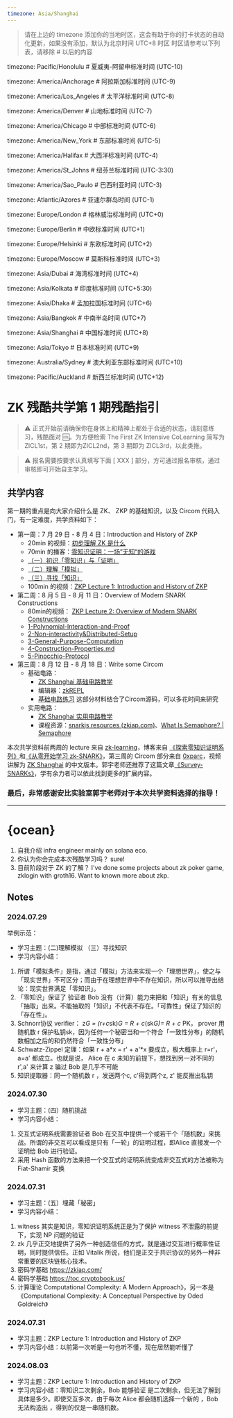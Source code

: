 ```yaml
---
timezone: Asia/Shanghai
---
```


> 请在上边的 timezone 添加你的当地时区，这会有助于你的打卡状态的自动化更新，如果没有添加，默认为北京时间 UTC+8 时区
> 时区请参考以下列表，请移除 # 以后的内容

timezone: Pacific/Honolulu # 夏威夷-阿留申标准时间 (UTC-10)

timezone: America/Anchorage # 阿拉斯加标准时间 (UTC-9)

timezone: America/Los_Angeles # 太平洋标准时间 (UTC-8)

timezone: America/Denver # 山地标准时间 (UTC-7)

timezone: America/Chicago # 中部标准时间 (UTC-6)

timezone: America/New_York # 东部标准时间 (UTC-5)

timezone: America/Halifax # 大西洋标准时间 (UTC-4)

timezone: America/St_Johns # 纽芬兰标准时间 (UTC-3:30)

timezone: America/Sao_Paulo # 巴西利亚时间 (UTC-3)

timezone: Atlantic/Azores # 亚速尔群岛时间 (UTC-1)

timezone: Europe/London # 格林威治标准时间 (UTC+0)

timezone: Europe/Berlin # 中欧标准时间 (UTC+1)

timezone: Europe/Helsinki # 东欧标准时间 (UTC+2)

timezone: Europe/Moscow # 莫斯科标准时间 (UTC+3)

timezone: Asia/Dubai # 海湾标准时间 (UTC+4)

timezone: Asia/Kolkata # 印度标准时间 (UTC+5:30)

timezone: Asia/Dhaka # 孟加拉国标准时间 (UTC+6)

timezone: Asia/Bangkok # 中南半岛时间 (UTC+7)

timezone: Asia/Shanghai # 中国标准时间 (UTC+8)

timezone: Asia/Tokyo # 日本标准时间 (UTC+9)

timezone: Australia/Sydney # 澳大利亚东部标准时间 (UTC+10)

timezone: Pacific/Auckland # 新西兰标准时间 (UTC+12)

# ZK 残酷共学第 1 期残酷指引

> ⚠️ 正式开始前请确保你在身体上和精神上都处于合适的状态，请刻意练习，残酷面对 🆒。为方便检索 The First ZK Intensive CoLearning 简写为 ZICL1st，第 2 期即为ZICL2nd，第 3 期即为 ZICL3rd，以此类推。

> ⚠️ 报名需要按要求认真填写下面 [ XXX ] 部分，方可通过报名审核，通过审核即可开始自主学习。

## 共学内容

第一期的重点是向大家介绍什么是 ZK、 ZKP 的基础知识，以及 Circom 代码入门，有一定难度，共学资料如下：

- 第一周：7 月 29 日 - 8 月 4 日：Introduction and History of ZKP
    - 20min 的视频：[初步理解 ZK 是什么](https://www.youtube.com/watch?v=fOGdb1CTu5c)
    - 70min 的播客：[零知识证明：一场”无知“的游戏](https://www.xiaoyuzhoufm.com/episode/6672a76bb6a8412729e0b103)
    - [（一）初识「零知识」与「证明」](https://learn.z2o-k7e.world/zkp-intro/1/zkp-back.html)
    - [（二）理解「模拟」](https://learn.z2o-k7e.world/zkp-intro/2/zkp-simu.html)
    - [（三）寻找「知识」](https://learn.z2o-k7e.world/zkp-intro/3/zkp-pok.html)
    - 100min 的视频：[ZKP Lecture 1: Introduction and History of ZKP](https://www.youtube.com/watch?v=uchjTIlPzFo)
- 第二周：8 月 5 日 - 8 月 11 日：Overview of Modern SNARK Constructions
    - 80min的视频： [ZKP Lecture 2: Overview of Modern SNARK Constructions](https://www.youtube.com/watch?v=bGEXYpt3sj0)
    - [1-Polynomial-Interaction-and-Proof](https://learn.z2o-k7e.world/zk-snarks/1-Polynomial-Interaction-and-Proof.html)
    - [2-Non-interactivity&Distributed-Setup](https://learn.z2o-k7e.world/zk-snarks/2-Non-interactivity&Distributed-Setup.html)
    - [3-General-Purpose-Computation](https://learn.z2o-k7e.world/zk-snarks/3-General-Purpose-Computation.html)
    - [4-Construction-Properties.md](https://learn.z2o-k7e.world/zk-snarks/4-Construction-Properties.html)
    - [5-Pinocchio-Protocol](https://learn.z2o-k7e.world/zk-snarks/5-Pinocchio-Protocol.html)
- 第三周：8 月 12 日 - 8 月 18 日：Write some Circom
    - 基础电路：
        - [ZK Shanghai 基础电路教学](https://www.youtube.com/watch?v=CTJ1JkYLiyw&ab_channel=SutuLabs)
        - 编辑器：[zkREPL](https://zkrepl.dev/)
        - [基础电路练习](https://github.com/wenjin1997/zkshanghai-workshop/blob/main/lecture2-homework.md) 这部分材料结合了Circom源码，可以多花时间来研究
    - 实用电路：
        - [ZK Shanghai 实用电路教学](https://www.youtube.com/watch?v=smJz5RdY0Nc)
        - 课程资源：[snarkjs resources (zkiap.com)](https://zkiap.com/snarkjs)、[What Is Semaphore? | Semaphore](https://docs.semaphore.pse.dev/)

本次共学资料前两周的 lecture 来自 [zk-learning](https://zk-learning.org/)，博客来自 [《探索零知识证明系列》](https://learn.z2o-k7e.world/zkp-intro/toc.html)和[《从零开始学习 zk-SNARK》](https://learn.z2o-k7e.world/zk-snarks/toc.html)，第三周的 Circom 部分来自 [0xparc](https://zkiap.com/)，视频讲解为 [ZK Shanghai](https://zkshanghai.xyz/) 的中文版本。郭宇老师还推荐了这篇文章[《Survey-SNARKs》](https://www.di.ens.fr/~nitulesc/files/Survey-SNARKs.pdf)，学有余力者可以依此找到更多的扩展内容。

### **最后，非常感谢安比实验室郭宇老师对于本次共学资料选择的指导！**

---

# {ocean}
1. 自我介绍
infra engineer mainly on solana eco.
2. 你认为你会完成本次残酷学习吗？
sure!
3. 目前阶段对于 ZK 的了解？
I've done some projects about zk poker game, zklogin with groth16. Want to known more about zkp.

## Notes

<!-- Content_START -->

### 2024.07.29

举例示范：

- 学习主题：(二)理解模拟 （三）寻找知识
- 学习内容小结：
1. 所谓「模拟条件」是指，通过「模拟」方法来实现一个「理想世界」，使之与「现实世界」不可区分；而由于在理想世界中不存在知识，所以可以推导出结论：现实世界满足「零知识」。
2. 「零知识」保证了 验证者 Bob 没有（计算）能力来把和「知识」有关的信息「抽取」出来。不能抽取的「知识」不代表不存在。「可靠性」保证了知识的「存在性」。
3. Schnorr协议 verifier： z*G = (r+c*sk)*G = R + c*(sk*G)= R + c* PK， prover 用随机数 r 保护私钥sk，因为任何一个秘密当和一个符合「一致性分布」的随机数相加之后的和仍然符合「一致性分布」
4. Schwatz-Zippel 定理：如果 r + a*x = r' + a'*x 要成立，极大概率上 r=r'，a=a' 都成立。也就是说， Alice 在 c 未知的前提下，想找到另一对不同的 r',a' 来计算 z 骗过 Bob 是几乎不可能
5. 知识提取器：同一个随机数 r ，发送两个c, c'得到两个z, z' 能反推出私钥

### 2024.07.30
- 学习主题：(四）随机挑战
- 学习内容小结：
1. 交互式证明系统需要验证者 Bob 在交互中提供一个或若干个「随机数」来挑战。所谓的非交互可以看成是只有「一轮」的证明过程，即Alice 直接发一个证明给 Bob 进行验证。
2. 采用 Hash 函数的方法来把一个交互式的证明系统变成非交互式的方法被称为 Fiat-Shamir 变换
### 2024.07.31
- 学习主题：(五）埋藏「秘密」
- 学习内容小结：
1. witness 其实是知识，零知识证明系统正是为了保护 witness 不泄露的前提下，实现 NP 问题的验证
2. zk 几乎正交地提供了另外一种创造信任的方式，就是通过交互进行概率性证明，同时提供信任。正如 Vitalik 所说，他们是正交于共识协议的另外一种非常重要的区块链核心技术。
3. 密码学基础 https://zkiap.com/
4. 密码学基础 https://toc.cryptobook.us/
5. 计算理论 Computational Complexity: A Modern Approach》，另一本是《Computational Complexity: A Conceptual Perspective by Oded Goldreich》

### 2024.07.31
- 学习主题：ZKP Lecture 1: Introduction and History of ZKP
- 学习内容小结：以前第一次听是一句也听不懂，现在居然能听懂了

### 2024.08.03
- 学习主题：ZKP Lecture 1: Introduction and History of ZKP
- 学习内容小结：零知识二次剩余，Bob 能够验证 
 是二次剩余，但无法了解到 
 具体是多少。即使交互多次，由于每次 Alice 都会随机选择一个新的 ，Bob 无法构造出 ，得到的仅是一串随机数。


<!-- Content_END -->
